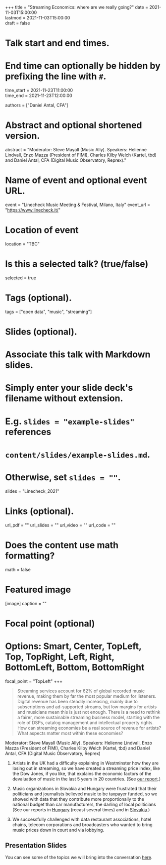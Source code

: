 +++
title = "Streaming Economics: where are we really going?"
date = 2021-11-03T15:00:00  
lastmod = 2021-11-03T15:00:00  
draft = false

# Talk start and end times.
#   End time can optionally be hidden by prefixing the line with `#`.
time_start = 2021-11-23T11:00:00  
time_end = 2021-11-23T12:00:00  

authors = ["Daniel Antal, CFA"]

# Abstract and optional shortened version.
abstract = "Moderator: Steve Mayall (Music Ally). Speakers: Helienne Lindvall, Enzo Mazza (President of FIMI), Charles Kilby Welch (Kartel, tbd) and Daniel Antal, CFA (Digital Music Observatory, Reprex)."

# Name of event and optional event URL.
event = "Linecheck Music Meeting & Festival, Milano, Italy"
event_url = "https://www.linecheck.it/"

# Location of event
location = "TBC"

# Is this a selected talk? (true/false)
selected = true
# Tags (optional).
tags = ["open data", "music", "streaming"]

# Slides (optional).
#   Associate this talk with Markdown slides.
#   Simply enter your slide deck's filename without extension.
#   E.g. `slides = "example-slides"` references 
#   `content/slides/example-slides.md`.
#   Otherwise, set `slides = ""`.
slides = "Linecheck_2021"

# Links (optional).
url_pdf = ""
url_slides = ""
url_video = ""
url_code = ""

# Does the content use math formatting?
math = false

# Featured image
[image]
  caption = ""
  # Focal point (optional)
  # Options: Smart, Center, TopLeft, Top, TopRight, Left, Right, BottomLeft, Bottom, BottomRight
  focal_point = "TopLeft"
+++

> Streaming services account for 62% of global recorded music revenue, making them by far the most popular medium for listeners. Digital revenue has been steadily increasing, mainly due to subscriptions and ad-supported streams, but low margins for artists and musicians mean this is just not enough. There is a need to rethink a fairer, more sustainable streaming business model, starting with the role of DSPs, catalog management and intellectual property rights. How can streaming economies be a real source of revenue for artists? What aspects matter most within these economies?

Moderator: Steve Mayall (Music Ally). Speakers: Helienne Lindvall, Enzo Mazza (President of FIMI), Charles Kilby Welch (Kartel, tbd) and Daniel Antal, CFA (Digital Music Observatory, Reprex)

1.	Artists in the UK had a difficulty explaining in Westminster how they are losing out in streaming, so we have created a streaming price index, like the Dow Jones, if you like, that explains the economic factors of the devaluation of music in the last 5 years in 20 countries. (See [our report](https://music.dataobservatory.eu/publication/mce_empirical_streaming_2021/).)

2.	Music organizations in Slovakia and Hungary were frustrated that their politicians and journalists believed music to be taxpayer funded, so we showed with data that they contribute more proportionally to the national budget than car manufacturers, the darling of local politicians (See our reports in [Hungary](https://music.dataobservatory.eu/publication/hungary_music_industry_2014/) (recast several times) and in [Slovakia](https://music.dataobservatory.eu/publication/slovak_music_industry_2019/).)

3.	We successfully challenged with data restaurant associations, hotel chains, telecom corporations and broadcasters who wanted to bring music prices down in court and via lobbying.

## Presentation Slides

You can see some of the topics we will bring into the conversation [here](https://reprex.nl/slides/linecheck_2021/#/).
